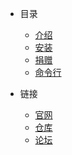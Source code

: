 
* 目录

  * [介绍](README.md)
  * [安装](/start/install)
  * [捐赠](/start/sponer)
  * [命令行](/start/cmdline)

* 链接
  * [官网](https://stuoe.cn/)
  * [仓库](https://github.com/stuoe/stuoe)
  * [论坛](http://discuss.stuoe.cn/)